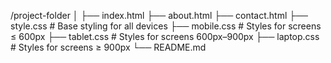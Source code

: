 /project-folder
│
├── index.html
├── about.html
├── contact.html
├── style.css        # Base styling for all devices
├── mobile.css       # Styles for screens ≤ 600px
├── tablet.css       # Styles for screens 600px–900px
├── laptop.css       # Styles for screens ≥ 900px
└── README.md